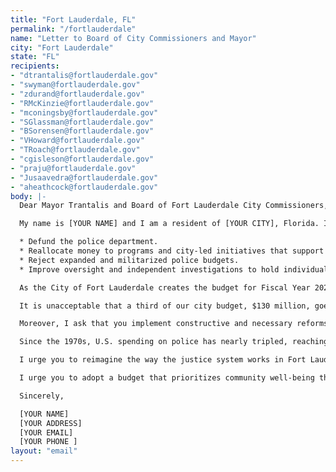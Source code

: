 ```yaml
---
title: "Fort Lauderdale, FL"
permalink: "/fortlauderdale"
name: "Letter to Board of City Commissioners and Mayor"
city: "Fort Lauderdale"
state: "FL"
recipients:
- "dtrantalis@fortlauderdale.gov"
- "swyman@fortlauderdale.gov"
- "zdurand@fortlauderdale.gov"
- "RMcKinzie@fortlauderdale.gov"
- "mconingsby@fortlauderdale.gov"
- "SGlassman@fortlauderdale.gov"
- "BSorensen@fortlauderdale.gov"
- "VHoward@fortlauderdale.gov"
- "TRoach@fortlauderdale.gov"
- "cgisleson@fortlauderdale.gov"
- "praju@fortlauderdale.gov"
- "Jusaavedra@fortlauderdale.gov"
- "aheathcock@fortlauderdale.gov"
body: |-
  Dear Mayor Trantalis and Board of Fort Lauderdale City Commissioners,

  My name is [YOUR NAME] and I am a resident of [YOUR CITY], Florida. I request that the Mayor and City Commission support our community and hear my call to:

  * Defund the police department.
  * Reallocate money to programs and city-led initiatives that support education, rehabilitation, public health, and community-oriented activities.
  * Reject expanded and militarized police budgets.
  * Improve oversight and independent investigations to hold individual law enforcement officers and police departments accountable for misconduct.

  As the City of Fort Lauderdale creates the budget for Fiscal Year 2021, I urge you to listen to your constituents and defund the police department. According to the FY 2020 Proposed Budget, $130.4 million is proposed to be allocated to the police department while only $50.5 million goes to Parks and Recreation, $14 million to Sustainable Development, $5.4 million to Public Works, and $2.8 million to Transportation and Mobility.

  It is unacceptable that a third of our city budget, $130 million, goes to the police, while critical departments such as Sustainable Development only receive $14 million. This is an unacceptable disparity in funding. I ask you to take a stand and support Black people, Indigenous people, and people of color in your community by allocating funds to other critical social services.

  Moreover, I ask that you implement constructive and necessary reforms within the police department to keep our community safe. Tear gas is a chemical weapon banned in war, yet our own officers employed tear gas on peaceful protestors on Sunday, May 31st at the Black Lives Matter gathering. Tear gas should not be used under any circumstance. Police budgets should be used on effective training (including anti-racism coaching), not on chemical weapons, military-style equipment, or new infrastructure.

  Since the 1970s, U.S. spending on police has nearly tripled, reaching $114.5 billion in 2017, much of that funding going towards detention centers. This is an unnecessary use of our resources. Lawmakers in at least 16 U.S. cities have proposed or made pledges that would divest resources from the police. As a country, we are hurting and demand change from our elected officials.

  I urge you to reimagine the way the justice system works in Fort Lauderdale. This means investing in our community’s long-term health and prosperity and, in doing so, decreasing the demand for such an expensive police force. Until the city of Fort Lauderdale and Broward County do this, we are failing to serve communities of color.

  I urge you to adopt a budget that prioritizes community well-being through education, health care, and social services while redirecting funding away from police and incarceration. As one of your constituents, I’m asking you to take immediate, concrete action on this issue. I will be sure to tell my friends, family, and neighbors about your response.

  Sincerely,

  [YOUR NAME]
  [YOUR ADDRESS]
  [YOUR EMAIL]
  [YOUR PHONE ]
layout: "email"
---
```


